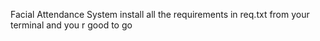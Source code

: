 Facial Attendance System install all the requirements in req.txt from your terminal and you r good to go
